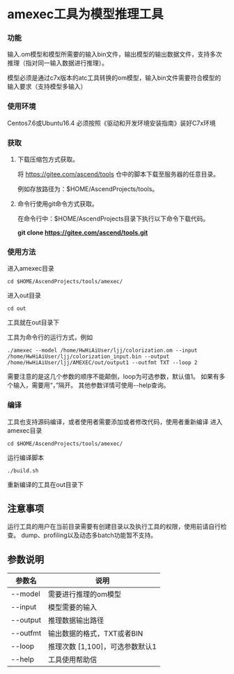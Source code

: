 # amexec工具为模型推理工具

### 功能
输入.om模型和模型所需要的输入bin文件，输出模型的输出数据文件，支持多次推理（指对同一输入数据进行推理）。

模型必须是通过c7x版本的atc工具转换的om模型，输入bin文件需要符合模型的输入要求（支持模型多输入）

### 使用环境
Centos7.6或Ubuntu16.4 
必须按照《驱动和开发环境安装指南》装好C7x环境

### 获取
1. 下载压缩包方式获取。

   将 https://gitee.com/ascend/tools 仓中的脚本下载至服务器的任意目录。

   例如存放路径为：$HOME/AscendProjects/tools。

2. 命令行使用git命令方式获取。

   在命令行中：$HOME/AscendProjects目录下执行以下命令下载代码。

   **git clone https://gitee.com/ascend/tools.git**


### 使用方法
进入amexec目录
```
cd $HOME/AscendProjects/tools/amexec/
```
进入out目录
```
cd out
```
工具就在out目录下


工具为命令行的运行方式，例如
```
./amexec --model /home/HwHiAiUser/ljj/colorization.om --input /home/HwHiAiUser/ljj/colorization_input.bin --output /home/HwHiAiUser/ljj/AMEXEC/out/output1 --outfmt TXT --loop 2
```
需要注意的是这几个参数的顺序不能颠倒，loop为可选参数，默认值1。
如果有多个输入，需要用“，”隔开。
其他参数详情可使用--help查询。

### 编译
工具也支持源码编译，或者使用者需要添加或者修改代码，使用者重新编译
进入amexec目录
```
cd $HOME/AscendProjects/tools/amexec/
```
运行编译脚本
```
./build.sh
```
重新编译的工具在out目录下

## 注意事项
运行工具的用户在当前目录需要有创建目录以及执行工具的权限，使用前请自行检查。
dump、profiling以及动态多batch功能暂不支持。

## 参数说明

| 参数名   | 说明                            |
| -------- | ------------------------------- |
| --model  | 需要进行推理的om模型            |
| --input  | 模型需要的输入                  |
| --output | 推理数据输出路径                |
| --outfmt | 输出数据的格式，TXT或者BIN      |
| --loop   | 推理次数 [1,100]，可选参数默认1 |
| --help   | 工具使用帮助信                  |